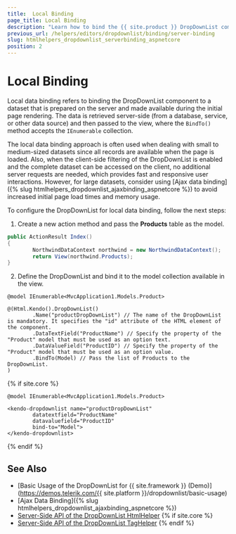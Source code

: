 ```yaml
---
title:  Local Binding
page_title: Local Binding
description: "Learn how to bind the {{ site.product }} DropDownList component to a local dataset."
previous_url: /helpers/editors/dropdownlist/binding/server-binding
slug: htmlhelpers_dropdownlist_serverbinding_aspnetcore
position: 2
---
```


# Local Binding

Local data binding refers to binding the DropDownList component to a dataset that is prepared on the server and made available during the initial page rendering. The data is retrieved server-side (from a database, service, or other data source) and then passed to the view, where the `BindTo()` method accepts the `IEnumerable` collection.

The local data binding approach is often used when dealing with small to medium-sized datasets since all records are available when the page is loaded. Also, when the client-side filtering of the DropDownList is enabled and the complete dataset can be accessed on the client, no additional server requests are needed, which provides fast and responsive user interactions. However, for large datasets, consider using [Ajax data binding]({% slug htmlhelpers_dropdownlist_ajaxbinding_aspnetcore %}) to avoid increased initial page load times and memory usage.

To configure the DropDownList for local data binding, follow the next steps:

1. Create a new action method and pass the **Products** table as the model.

```C#
public ActionResult Index()
{
        NorthwindDataContext northwind = new NorthwindDataContext();
        return View(northwind.Products);
}
```

2. Define the DropDownList and bind it to the model collection available in the view.

```HtmlHelper
@model IEnumerable<MvcApplication1.Models.Product>

@(Html.Kendo().DropDownList()
        .Name("productDropDownList") // The name of the DropDownList is mandatory. It specifies the "id" attribute of the HTML element of the component.
        .DataTextField("ProductName") // Specify the property of the "Product" model that must be used as an option text.
        .DataValueField("ProductID") // Specify the property of the "Product" model that must be used as an option value.
        .BindTo(Model) // Pass the list of Products to the DropDownList.
)
```
{% if site.core %}
```TagHelper
@model IEnumerable<MvcApplication1.Models.Product>

<kendo-dropdownlist name="productDropDownList"
        datatextfield="ProductName"
        datavaluefield="ProductID"
        bind-to="Model">
</kendo-dropdownlist>
```
{% endif %}

## See Also

* [Basic Usage of the DropDownList for {{ site.framework }} (Demo)](https://demos.telerik.com/{{ site.platform }}/dropdownlist/basic-usage)
* [Ajax Data Binding]({% slug htmlhelpers_dropdownlist_ajaxbinding_aspnetcore %})
* [Server-Side API of the DropDownList HtmlHelper](/api/dropdownlist)
{% if site.core %}
* [Server-Side API of the DropDownList TagHelper](/api/taghelpers/dropdownlist)
{% endif %}
